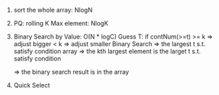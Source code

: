 1. sort the whole array: NlogN
2. PQ: rolling K Max element: NlogK
3. Binary Search by Value: O(N \* logC)
   Guess T: if contNum(>=t) >= k => adjust bigger
   < k => adjust smaller
   Binary Search => the largest t s.t. satisfy condition
   array => the kth largest element is the larget t s.t. satisfy condition

   => the binary search result is in the array

4. Quick Select
